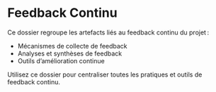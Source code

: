 # Feedback Continu

Ce dossier regroupe les artefacts liés au feedback continu du projet :
- Mécanismes de collecte de feedback
- Analyses et synthèses de feedback
- Outils d’amélioration continue

Utilisez ce dossier pour centraliser toutes les pratiques et outils de feedback continu.
